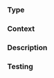 ### Type

<!-- e.g. Bug Fix, Feature, Code Quality Improvement, UI Polish... -->

### Context

<!-- e.g. GitHub issue #45 -->

### Description

<!-- e.g. Adding genuine check to the onboarding -->

<!-- add screenshots if appropriate -->

### Testing

<!-- e.g. Clear db, add special env variable.. -->
